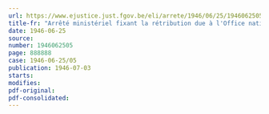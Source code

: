 ```yaml
---
url: https://www.ejustice.just.fgov.be/eli/arrete/1946/06/25/1946062505/justel
title-fr: "Arrêté ministériel fixant la rétribution due à l'Office national des Débouches agricoles et horticoles pour frais de contrôle à l'exportation des produits horticoles"
date: 1946-06-25
source:
number: 1946062505
page: 888888
case: 1946-06-25/05
publication: 1946-07-03
starts:
modifies:
pdf-original:
pdf-consolidated:
---
```


